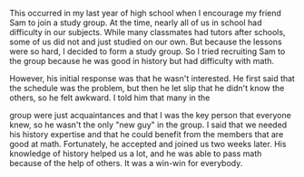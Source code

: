 This occurred in my last year of high school when I encourage my friend Sam to join a study group. At the time, nearly all of us in school had difficulty in our subjects. While many classmates had tutors after schools, some of us did not and just studied on our own. But because the lessons were so hard, I decided to form a study group. So I tried recruiting Sam to the group because he was good in history but had difficulty with math.

However, his initial response was that he wasn't interested. He first said that the schedule was the problem, but then he let slip that he didn't know the others, so he felt awkward. I told him that many in the 

group were just acquaintances and that I was the key person that everyone knew, so he wasn't the only "new guy" in the group. I said that we needed his history expertise and that he could benefit from the members that are good at math. Fortunately, he accepted and joined us two weeks later. His knowledge of history helped us a lot, and he was able to pass math because of the help of others. It was a win-win for everybody.